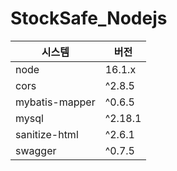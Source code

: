 # StockSafe_Nodejs

|시스템|버전|
|---|---|
|node|16.1.x |
|cors|^2.8.5 |
|mybatis-mapper|^0.6.5 |
|mysql|^2.18.1 |
|sanitize-html|^2.6.1 |
|swagger|^0.7.5 |

